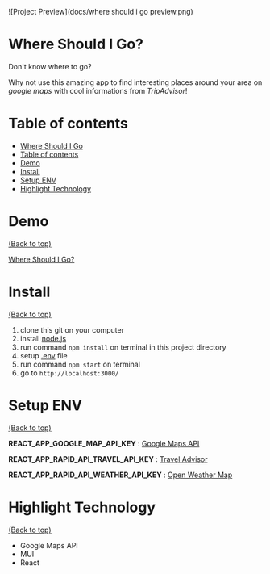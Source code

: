 <!-- Add banner here -->
![Project Preview](docs/where should i go preview.png)

# Where Should I Go?

<!-- Describe your project in brief -->
Don't know where to go? 

Why not use this amazing app to find interesting places around your area on *google maps* with cool informations from *TripAdvisor*!

<!-- [where-should-i-go](https://thasup-travel-app.herokuapp.com/) -->

# Table of contents

-   [Where Should I Go](#where-should-i-go)
-   [Table of contents](#table-of-contents)
-   [Demo](#demo)
-   [Install](#install)
-   [Setup ENV](#setup-env)
-   [Highlight Technology](#highlight-technology)
<!-- -   [Features](#features) -->

# Demo

[(Back to top)](#table-of-contents)

[Where Should I Go?](https://thasup-suppee.herokuapp.com/)

<!-- # Features -->

<!-- [(Back to top)](#table-of-contents) -->

# Install

[(Back to top)](#table-of-contents)

1. clone this git on your computer
2. install [node.js](https://nodejs.org/en/)
3. run command `npm install` on terminal in this project directory
4. setup [.env](#setup-env) file
5. run command `npm start` on terminal
6. go to `http://localhost:3000/`

# Setup ENV

[(Back to top)](#table-of-contents)

**REACT_APP_GOOGLE_MAP_API_KEY** : [Google Maps API](https://developers.google.com/maps)

**REACT_APP_RAPID_API_TRAVEL_API_KEY** : [Travel Advisor](https://rapidapi.com/apidojo/api/travel-advisor/)

**REACT_APP_RAPID_API_WEATHER_API_KEY** : [Open Weather Map](https://rapidapi.com/community/api/open-weather-map/)

# Highlight Technology

[(Back to top)](#table-of-contents)

-   Google Maps API
-   MUI
-   React
